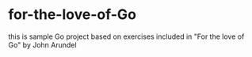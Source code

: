 # for-the-love-of-Go

this is sample Go project based on exercises included in "For the love of Go" by John Arundel